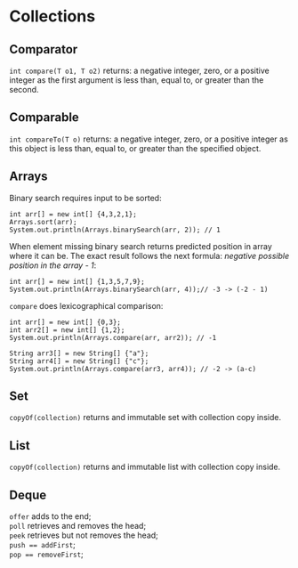 # Collections

## Comparator

`int compare(T o1, T o2)` returns: a negative integer, zero, or a positive integer as the first argument is less than, equal to, or greater than the second.

## Comparable

`int compareTo(T o)` returns: a negative integer, zero, or a positive integer as this object is less than, equal to, or greater than the specified object.

## Arrays

Binary search requires input to be sorted:

```text
int arr[] = new int[] {4,3,2,1};
Arrays.sort(arr);
System.out.println(Arrays.binarySearch(arr, 2)); // 1
```

When element missing binary search returns predicted position in array where it can be. The exact result follows the next formula: _negative possible position in the array - 1_:

```text
int arr[] = new int[] {1,3,5,7,9};
System.out.println(Arrays.binarySearch(arr, 4));// -3 -> (-2 - 1)
```

`compare` does lexicographical comparison:

```text
int arr[] = new int[] {0,3};
int arr2[] = new int[] {1,2};
System.out.println(Arrays.compare(arr, arr2)); // -1

String arr3[] = new String[] {"a"};
String arr4[] = new String[] {"c"};
System.out.println(Arrays.compare(arr3, arr4)); // -2 -> (a-c)
```

## Set

`copyOf(collection)` returns and immutable set with collection copy inside.

## List

`copyOf(collection)` returns and immutable list with collection copy inside.

## Deque

`offer` adds to the end;  
`poll` retrieves and removes the head;  
`peek` retrieves but not removes the head;  
`push == addFirst`;  
`pop == removeFirst`;

